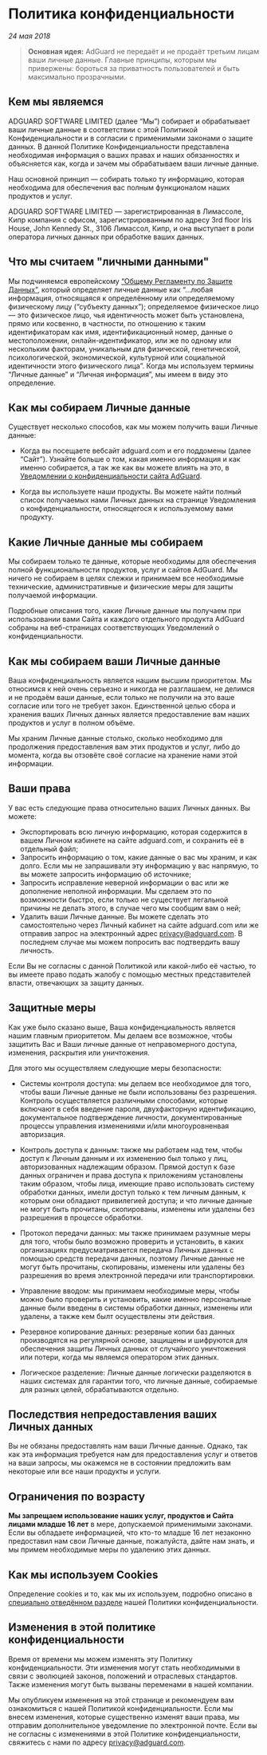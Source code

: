 # Политика конфиденциальности
*24 мая 2018*

> **Основная идея:** AdGuard не передаёт и не продаёт третьим лицам ваши личные данные. Главные принципы, которым мы привержены: бороться за приватность пользователей и быть максимально прозрачными.

## Кем мы являемся

ADGUARD SOFTWARE LIMITED (далее “Мы”) собирает и обрабатывает ваши личные данные в соответствии с этой Политикой Конфиденциальности и в согласии с применимыми законами о защите данных. В данной Политике Конфиденциальности представлена необходимая информация о ваших правах и наших обязанностях и объясняется как, когда и зачем мы обрабатываем ваши личные данные.

Наш основной принцип — собирать только ту информацию, которая необходима для обеспечения вас полным функционалом наших продуктов и услуг.

ADGUARD SOFTWARE LIMITED — зарегистрированная в Лимассоле, Кипр компания с офисом, зарегистрированным по адресу 3rd floor Iris House, John Kennedy St., 3106 Лимассол, Кипр, и она выступает в роли оператора личных данных при обработке ваших данных.

## Что мы считаем "личными данными"

Мы подчиняемся европейскому [“Общему Регламенту по Защите Данных”](http://eur-lex.europa.eu/legal-content/EN/TXT/PDF/?uri=CELEX:32016R0679&from=EN), который определяет личные данные как “...любая информация, относящаяся к определённому или определяемому физическому лицу (“субъекту данных”); определяемое физическое лицо — это физическое лицо, чья идентичность может быть установлена, прямо или косвенно, в частности, по отношению к таким идентификаторам как имя, идентификационный номер, данные о местоположении, онлайн-идентификатор, или же по одному или нескольким факторам, уникальным для физической, генетической, психологической, экономической, культурной или социальной идентичности этого физического лица”. Когда мы используем термины “Личные данные” и “Личная информация”, мы имеем в виду это определение. 

## Как мы собираем Личные данные

Существует несколько способов, как мы можем получить ваши Личные данные:

- Когда вы посещаете вебсайт adguard.com и его поддомены (далее “Сайт”). Узнайте больше о том, какая именно информация и как именно собирается, а так же как вы можете влиять на это, в [Уведомлении о конфиденциальности сайта AdGuard](https://adguard.com/privacy/website.html).

- Когда вы используете наши продукты. Вы можете найти полный список получаемых нами Личных данных на странице Уведомления о конфиденциальности, относящегося к используемому вами продукту. 

## Какие Личные данные мы собираем

Мы собираем только те данные, которые необходимы для обеспечения полной функциональности продуктов, услуг и сайтов AdGuard. Мы ничего не собираем в целях слежки и принимаем все необходимые технические, административные и физические меры для защиты получаемой информации.

Подробные описания того, какие Личные данные мы получаем при использовании вами Сайта и каждого отдельного продукта AdGuard собраны на веб-страницах соответствующих Уведомлений о конфиденциальности.

## Как мы собираем ваши Личные данные

Ваша конфиденциальность является нашим высшим приоритетом. Мы относимся к ней очень серьезно и никогда не разглашаем, не делимся и не продаём ваши данные, если только не получили на это ваше согласие или того не требует закон. Единственной целью сбора и хранения ваших Личных данных является предоставление вам наших продуктов и услуг в полном объёме.

Мы храним Личные данные столько, сколько необходимо для продолжения предоставления вам этих продуктов и услуг, либо до момента, когда вы отзовёте своё согласие на хранение нами этой информации.

## Ваши права

У вас есть следующие права относительно ваших Личных данных. Вы можете:

- Экспортировать всю личную информацию, которая содержится в вашем Личном кабинете на сайте adguard.com, и сохранить её в отдельный файл;
- Запросить информацию о том, какие данные о вас мы храним, и как долго. Если мы не запрашивали эту информацию у вас напрямую, то вы можете запросить информацию об источнике;
- Запросить исправление неверной информации о вас или же дополнение неполной информации. Мы сделаем это по возможности быстро, если только не существует легальной причины не делать этого, в случае чего мы сообщим вам о ней;  
- Удалить ваши Личные данные. Вы можете сделать это самостоятельно через Личный кабинет на сайте adguard.com или же отправив запрос на электронный адрес privacy@adguard.com. В последнем случае мы можем попросить вас подтвердить вашу личность.


Если Вы не согласны с данной Политикой или какой-либо её частью, то вы имеете право подать жалобу с помощью местных представителей власти, отвечающих за защиту данных.


## Защитные меры

Как уже было сказано выше, Ваша конфиденциальность является нашим главным приоритетом. Мы делаем все возможное, чтобы защитить Вас и Ваши личные данные от неправомерного доступа, изменения, раскрытия или уничтожения. 

Для этого мы осуществляем следующие меры безопасности:

- Системы контроля доступа: мы делаем все необходимое для того, чтобы ваши Личные данные не были использованы без разрешения. Контроль осуществляется различными способами, которые включают в себя введение пароля, двухфакторную идентификацию, документальное подтверждение личности, документированные процессы управления изменениями и/или многоуровненвая авторизация. 

- Контроль доступа к данным: также мы работаем над тем, чтобы доступ к Личным данным и их изменению был только у лиц, авторизованных надлежащим образом. Прямой доступ к базе данных ограничен и права доступа к приложениям установлены таким образом, чтобы лица, имеющие право использовать систему обработки данных, имели доступ только к тем личным данным, к которым они обладают привилегией доступа; и что личные данные не могут быть прочитаны, скопированы, изменены или удалены без разрешения в процессе обработки. 

- Протокол передачи данных: мы также принимаем разумные меры для того, чтобы было возможно проверить и установить, в каких организациях предусматривается передача Личных данных с помощью средств передачи данных, поэтому Личные данные не могут быть прочитаны, скопированы, изменены или удалены без разрешения во время электронной передачи или транспортировки. 

- Управление вводом: мы принимаем необходимые меры, чтобы можно было проверить и установить, какие именно персональные данные были введены в системы обработки данных, изменены или удалены, а также кем былт осуществлены эти действия. 

- Резервное копирование данных: резервные копии баз данных производятся на регулярной основе, защищены и шифруются для обеспечения защиты Личных  данных от случайного уничтожения или потери, когда мы являемся оператором этих данных.

- Логическое разделение: Личные данные логически разделяются в наших системах для гарантии того, что личные данные, собираемые для разных целей, обрабатываются отдельно.

## Последствия непредоставления ваших Личных данных

Вы не обязаны предоставлять нам ваши Личные данные. Однако, так как эта информация требуется нам для предоставления услуг и ответов на ваши запросы, мы окажемся не в состоянии предложить вам некоторые или все наши продукты и услуги.

## Ограничения по возрасту

__Мы запрещаем использование наших услуг, продуктов и Сайта лицами младше 16 лет__ в мере, допускаемой применимыми законами. Если вы обладаете информацией, что кто-то младше 16 лет незаконно предоставил нам свои Личные данные, пожалуйста, дайте нам знать, и мы примем необходимые меры по удалению этих данных.

## Как мы используем Cookies

Определение cookies и то, как мы их используем, подробно описано в [специально отведённом разделе](https://adguard.com/privacy/website.html#anchor-1) нашей Политики конфиденциальности.

## Изменения в этой политике конфиденциальности

Время от времени мы можем изменять эту Политику конфиденциальности. Эти изменения могут стать необходимыми в связи с эволюцией законов, положений и отраслевых стандартов. Также изменения могут быть вызваны переменами в нашей компании. 

Мы опубликуем изменения на этой странице и рекомендуем вам ознакомиться с нашей Политикой конфиденциальности. Если мы внесем изменения, которые существенно изменят ваши права, мы отправим дополнительное уведомление по электронной почте. Если вы не согласны с изменениями в этой Политике конфиденциальности, свяжитесь с нами по адресу privacy@adguard.com.
